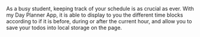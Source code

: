 As a busy student, keeping track of your schedule is as crucial as ever.  With my Day Planner App, it is able to display to you the different time blocks according to if it is before, during or after the current hour, and allow you to save your todos into local storage on the page.
